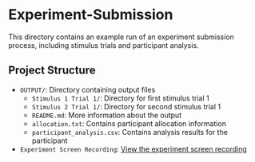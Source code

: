 # Experiment-Submission

This directory contains an example run of an experiment submission process, including stimulus trials and participant analysis.

## Project Structure

- `OUTPUT/`: Directory containing output files
  - `Stimulus 1 Trial 1/`: Directory for first stimulus trial 1
  - `Stimulus 2 Trial 1/`: Directory for second stimulus trial 1
  - `README.md`: More information about the output
  - `allocation.txt`: Contains participant allocation information
  - `participant_analysis.csv`: Contains analysis results for the participant
- `Experiment Screen Recording`: [View the experiment screen recording](https://drive.google.com/file/d/1JkSBiQr7USA0laPEKG1UtsnkLb9W3r7i/view?usp=sharing)
